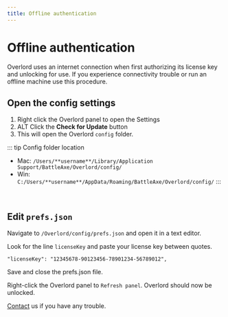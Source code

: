 ```yaml
---
title: Offline authentication
---
```

# Offline authentication

Overlord uses an internet connection when first authorizing its license key and unlocking for use. If you experience connectivity trouble or run an offline machine use this procedure.

## Open the config settings

<Screenshot 
    url="/overlord/offline-auth-button.jpg" 
    alt="click icon" 
    width="600px"
    round outline
 />

1. Right click the Overlord panel to open the Settings
2. ALT Click the **Check for Update** button
3. This will open the Overlord `config` folder.

::: tip Config folder location
- Mac: `/Users/**username**/Library/Application Support/BattleAxe/Overlord/config/`
- Win: `C:/Users/**username**/AppData/Roaming/BattleAxe/Overlord/config/`
:::

<br />

## Edit `prefs.json`

<Screenshot 
    url="/overlord/offline-auth-nav.jpg" 
    alt="Config navigation" 
    round outline
 />

 Navigate to `/Overlord/config/prefs.json` and open it in a text editor. 

<Screenshot 
    url="/overlord/offline-auth-config.jpg" 
    alt="Config" 
    center
    round outline
 />

Look for the line `licenseKey` and paste your license key between quotes.

```
"licenseKey": "12345678-90123456-78901234-56789012",
```


Save and close the prefs.json file.

Right-click the Overlord panel to `Refresh panel`. Overlord should now be unlocked. 

[Contact](./../contact.md) us if you have any trouble.